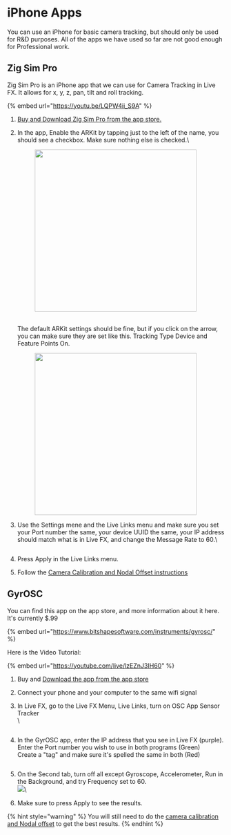 # iPhone Apps

You can use an iPhone for basic camera tracking, but should only be used for R\&D purposes. All of the apps we have used so far are not good enough for Professional work.&#x20;

## Zig Sim Pro

Zig Sim Pro is an iPhone app that we can use for Camera Tracking in Live FX. It allows for x, y, z, pan, tilt and roll tracking.

{% embed url="https://youtu.be/LQPW4ii_S9A" %}

1. [Buy and Download Zig Sim Pro from the app store.](https://apps.apple.com/us/app/zig-sim-pro/id1481556614)
2.  In the app, Enable the ARKit by tapping just to the left of the name, you should see a checkbox. Make sure nothing else is checked.\


    <figure><img src="../../.gitbook/assets/image (1) (1) (1) (1) (1) (1) (1) (1) (1) (1) (1) (1) (1) (1) (1) (1) (1).png" alt="" width="375"><figcaption></figcaption></figure>

    \
    The default ARKit settings should be fine, but if you click on the arrow, you can make sure they are set like this. Tracking Type Device and Feature Points On.

    <figure><img src="../../.gitbook/assets/image (4) (1) (1) (1) (1) (1) (1) (1) (1) (1) (1) (1) (1).png" alt="" width="375"><figcaption></figcaption></figure>
3.  Use the Settings mene and the Live Links menu and make sure you set your Port number the same, your device UUID the same, your IP address should match what is in Live FX, and change the Message Rate to 60.\


    <figure><img src="../../.gitbook/assets/image (5) (1) (1) (1) (1) (1) (1) (1) (1) (1) (1) (1).png" alt=""><figcaption></figcaption></figure>


4. Press Apply in the Live Links menu.&#x20;
5. Follow the [Camera Calibration and Nodal Offset instructions](../camera-and-lens-calibration.md)

## GyrOSC

You can find this app on the app store, and more information about it here. It's currently $.99

{% embed url="https://www.bitshapesoftware.com/instruments/gyrosc/" %}

Here is the Video Tutorial:

{% embed url="https://youtube.com/live/lzEZnJ3IH60" %}

1. Buy and [Download the app from the app store](https://apps.apple.com/us/app/gyrosc/id418751595)
2. Connect your phone and your computer to the same wifi signal
3.  In Live FX, go to the Live FX Menu, Live Links, turn on OSC App Sensor Tracker\
    \


    <figure><img src="../../.gitbook/assets/image (197).png" alt=""><figcaption></figcaption></figure>
4.  In the GyrOSC app, enter the IP address that you see in Live FX (purple). \
    Enter the Port number you wish to use in both programs (Green)\
    Create a "tag" and make sure it's spelled the same in both (Red)

    <figure><img src="../../.gitbook/assets/image (199).png" alt=""><figcaption></figcaption></figure>
5. On the Second tab, turn off all except Gyroscope, Accelerometer, Run in the Background, and try Frequency set to 60. \
   ![](<../../.gitbook/assets/image (194).png>)\

6. Make sure to press Apply to see the results.&#x20;

{% hint style="warning" %}
You will still need to do the [camera calibration and Nodal offset](../camera-and-lens-calibration.md) to get the best results.
{% endhint %}
